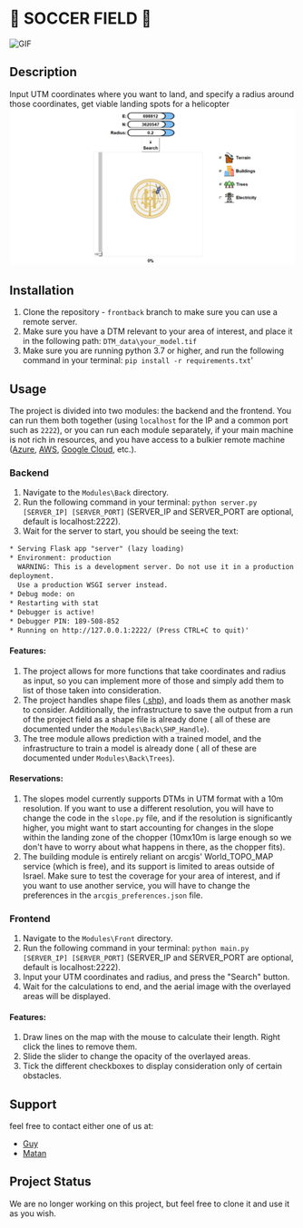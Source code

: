 # 🚁 SOCCER FIELD 🚁

![GIF](.\Modules\Front\images_for_gui\logo_cut.gif)
## Description ##

Input UTM coordinates where you want to land, and specify a radius around those coordinates, get viable landing spots
for a helicopter
![Image](.\Modules\Front\images_for_gui\gui_preview.png)

## Installation ##

1. Clone the repository - `frontback` branch to make sure you can use a remote server.
2. Make sure you have a DTM relevant to your area of interest, and place it in the following
   path: `DTM_data\your_model.tif`
3. Make sure you are running python 3.7 or higher, and run the following command in your
   terminal: `pip install -r requirements.txt`'

## Usage ##

The project is divided into two modules: the backend and the frontend.
You can run them both together (using `localhost` for the IP and a common port such as `2222`), or you can run each module
separately, if your main machine is not rich in resources, and you have access to a bulkier remote
machine ([Azure](https://azure.microsoft.com/), [AWS](https://aws.amazon.com/), [Google Cloud](https://cloud.google.com/),
etc.).

### Backend ###

1. Navigate to the `Modules\Back` directory.
2. Run the following command in your terminal: `python server.py [SERVER_IP] [SERVER_PORT]` (SERVER_IP and SERVER_PORT
   are optional, default is localhost:2222).
3. Wait for the server to start, you should be seeing the text:
```console
* Serving Flask app "server" (lazy loading)
* Environment: production
  WARNING: This is a development server. Do not use it in a production deployment.
  Use a production WSGI server instead.
* Debug mode: on
* Restarting with stat
* Debugger is active!
* Debugger PIN: 189-508-852
* Running on http://127.0.0.1:2222/ (Press CTRL+C to quit)'
```

#### Features: ####

1. The project allows for more functions that take coordinates and radius as input, so you can implement more of those
   and simply add them to list of those taken into consideration.
2. The project handles shape files ([.shp](https://fileinfo.com/extension/shp)), and loads them as another mask to
   consider.
   Additionally, the infrastructure to save the output from a run of the project field as a shape file is already done (
   all of these are documented under the `Modules\Back\SHP_Handle`).
3. The tree module allows prediction with a trained model, and the infrastructure to train a model is already done (
   all of these are documented under `Modules\Back\Trees`).

#### Reservations: ####

1. The slopes model currently supports DTMs in UTM format with a 10m resolution. If you want to use a different
   resolution, you will have to change the code in the `slope.py` file, and if the resolution is significantly higher,
   you might want to start accounting for changes in the slope within the landing zone of the chopper (10mx10m is large
   enough so we don't have to worry about what happens in there, as the chopper fits).
2. The building module is entirely reliant on arcgis' World_TOPO_MAP service (which is free), and its support is limited
   to areas outside of Israel. Make sure to test the coverage for your area of interest, and if you want to use
   another service, you will have to change the preferences in the `arcgis_preferences.json` file.


### Frontend ###

1. Navigate to the `Modules\Front` directory.
2. Run the following command in your terminal: `python main.py [SERVER_IP] [SERVER_PORT]` (SERVER_IP and SERVER_PORT are
   optional, default is localhost:2222).
3. Input your UTM coordinates and radius, and press the "Search" button.
4. Wait for the calculations to end, and the aerial image with the overlayed areas will be displayed.

#### Features: ####

1. Draw lines on the map with the mouse to calculate their length. Right click the lines to remove them.
2. Slide the slider to change the opacity of the overlayed areas.
3. Tick the different checkboxes to display consideration only of certain obstacles.

## Support

feel free to contact either one of us at:

* [Guy](mailto:guy.harel.43@gmail.com  "Guy's Email")
* [Matan](mailto:matan.hadad.43@gmail.com  "Matan's Email")

## Project Status 

We are no longer working on this project, but feel free to clone it and use it as you wish.
